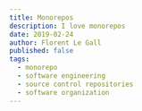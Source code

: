 ```yaml
---
title: Monorepos
description: I love monorepos
date: 2019-02-24
author: Florent Le Gall
published: false
tags:
  - monorepo
  - software engineering
  - source control repositories
  - software organization
---
```

